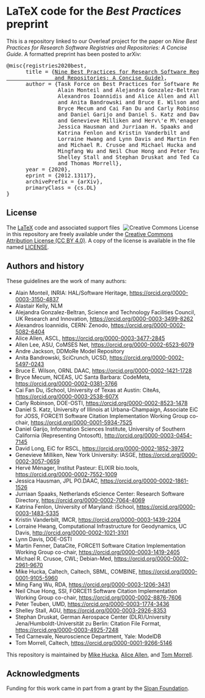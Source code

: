 LaTeX code for the _Best Practices_ preprint
============================================

This is a repository linked to our Overleaf project for the paper on _Nine Best Practices for Research Software Registries and Repositories: A Concise Guide_.  A formatted preprint has been posted to arXiv:

<pre>
@misc{registries2020best,
      title = {<a href="https://arxiv.org/abs/2012.13117">Nine Best Practices for Research Software Registries
               and Repositories: A Concise Guide}</a>, 
      author = {Task Force on Best Practices for Software Registries: 
                Alain Monteil and Alejandra Gonzalez-Beltran and
                Alexandros Ioannidis and Alice Allen and Allen Lee
                and Anita Bandrowski and Bruce E. Wilson and
                Bryce Mecum and Cai Fan Du and Carly Robinson
                and Daniel Garijo and Daniel S. Katz and David Long
                and Genevieve Milliken and Herv\'e M\'enager and
                Jessica Hausman and Jurriaan H. Spaaks and
                Katrina Fenlon and Kristin Vanderbilt and
                Lorraine Hwang and Lynn Davis and Martin Fenner
                and Michael R. Crusoe and Michael Hucka and
                Mingfang Wu and Neil Chue Hong and Peter Teuben and
                Shelley Stall and Stephan Druskat and Ted Carnevale
                and Thomas Morrell},
      year = {2020},
      eprint = {2012.13117},
      archivePrefix = {arXiv},
      primaryClass = {cs.DL}
}
</pre>


License
-------

<a rel="license" href="http://creativecommons.org/licenses/by/4.0/"><img align="right" alt="Creative Commons License" style="border-width:0" src="https://i.creativecommons.org/l/by/4.0/88x31.png" /></a>

The [LaTeX](https://www.latex-project.org) code and associated support files in this repository are freely available under the [Creative Commons Attribution License (CC BY 4.0)](https://creativecommons.org/licenses/by/4.0/).  A copy of the license is available in the file named [LICENSE](LICENSE).


Authors and history
---------------------------

These guidelines are the work of many authors:

* Alain Monteil, INRIA: HAL/Software Heritage, https://orcid.org/0000-0003-3150-4837
* Alastair Kelly, NLM
* Alejandra Gonzalez-Beltran, Science and Technology Facilities Council, UK Research and Innovation, https://orcid.org/0000-0003-3499-8262
* Alexandros Ioannidis, CERN: Zenodo, https://orcid.org/0000-0002-5082-6404
* Alice Allen, ASCL, https://orcid.org/0000-0003-3477-2845
* Allen Lee, ASU, CoMSES Net, https://orcid.org/0000-0002-6523-6079
* Andre Jackson, DDMoRe Model Repository
* Anita Bandrowski, SciCrunch, UCSD, https://orcid.org/0000-0002-5497-0243
* Bruce E. Wilson, ORNL DAAC, https://orcid.org/0000-0002-1421-1728 
* Bryce Mecum, NCEAS, UC Santa Barbara: CodeMeta, https://orcid.org/0000-0002-0381-3766
* Cai Fan Du, iSchool, University of Texas at Austin: CiteAs, https://orcid.org/0000-0003-2538-607X
* Carly Robinson, DOE-OSTI, https://orcid.org/0000-0002-8523-1478
* Daniel S. Katz, University of Illinois at Urbana-Champaign, Associate EiC for JOSS, FORCE11 Software Citation Implementation Working Group co-chair, https://orcid.org/0000-0001-5934-7525
* Daniel Garijo, Information Sciences Institute, University of Southern California (Representing Ontosoft), http://orcid.org/0000-0003-0454-7145
* David Long, EiC for RSCL, https://orcid.org/0000-0002-1852-3972 
* Genevieve Milliken, New York University: IASGE, https://orcid.org/0000-0002-3057-0659
* Hervé Ménager, Institut Pasteur: ELIXIR bio.tools, https://orcid.org/0000-0002-7552-1009 
* Jessica Hausman, JPL PO.DAAC, https://orcid.org/0000-0002-1861-1526 
* Jurriaan Spaaks, Netherlands eScience Center: Research Software Directory, https://orcid.org/0000-0002-7064-4069 
* Katrina Fenlon, University of Maryland: iSchool, https://orcid.org/0000-0003-1483-5335
* Kristin Vanderbilt, IMCR, https://orcid.org/0000-0003-1439-2204 
* Lorraine Hwang, Computational Infrastructure for Geodynamics, UC Davis, http://orcid.org/0000-0002-1021-3101
* Lynn Davis, DOE-OSTI
* Martin Fenner, DataCite, FORCE11 Software Citation Implementation Working Group co-chair, https://orcid.org/0000-0003-1419-2405 
* Michael R. Crusoe, CWL; Debian-Med, https://orcid.org/0000-0002-2961-9670 
* Mike Hucka, Caltech, Caltech, SBML, COMBINE, https://orcid.org/0000-0001-9105-5960
* Ming Fang Wu, RDA, https://orcid.org/0000-0003-1206-3431 
* Neil Chue Hong, SSI, FORCE11 Software Citation Implementation Working Group co-chair, https://orcid.org/0000-0002-8876-7606 
* Peter Teuben, UMD, https://orcid.org/0000-0003-1774-3436 
* Shelley Stall, AGU, https://orcid.org/0000-0003-2926-8353 
* Stephan Druskat, German Aerospace Center (DLR)/University Jena/Humboldt-Universität zu Berlin: Citation File Format, https://orcid.org/0000-0003-4925-7248 
* Ted Carnevale, Neuroscience Department, Yale: ModelDB
* Tom Morrell, Caltech, https://orcid.org/0000-0001-9266-5146

This repository is maintained by [Mike Hucka](https://github.com/mhucka), [Alice Allen](https://github.com/ASCLnet), and [Tom Morrell](https://github.com/tmorrell).


Acknowledgments
---------------

Funding for this work came in part from a grant by the [Sloan Foundation](https://www.google.com/search?client=safari&rls=en&q=sloan+foundation&ie=UTF-8&oe=UTF-8).
